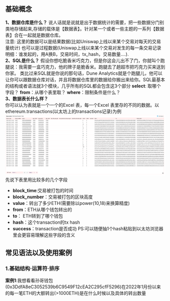 ## 基础概念
**1、数据仓库是什么？**
说人话就是说就是出于数据统计的需要，把一些数据分门别类地存储起来,存储的载体是【数据表】。针对某一个或者一些主题的一系列【数据表】合在一起就是数据仓库。  
注意:
这里的数据可以是结果数据(比如Uniswap上线以来某个交易对每天的交易量统计)
也可以是过程数据(Uniswap上线以来某个交易对发生的每一条交易记录明细：谁发起的，用A换B，交易时间，tx_hash，交易数量….).   
**2、SQL是什么？**
假设你想吃脆香米巧克力，但是你这会儿出不了门，你就叫个跑腿说：我需要一盒巧克力，他的牌子是脆香米。跑腿去了趟超市把巧克力买来送到你家。
类比过来SQL就是你说的那句话，Dune Analytics就是个跑腿儿，他可以让你可以跟数据仓库对话，并且将数据仓库里的数据给你搬出来给你。SQL最基本的结构或者语法就3个模块，几乎所有的SQL都会包含这3个部分
**select**: 取哪个字段？
**from**：从哪个表里取？
**where**：限制条件是什么？    
**3、数据表长什么样？**  
你可以认为表就是一个一个的Excel 表，每一个Excel 表里存的不同的数据。以ethereum.transactions(以太坊上的transactions记录)为例
![query-page](images/raw_data.png)
先说下表里用比较多的几个字段
- **block_time**:交易被打包的时间
- **block_number**：交易被打包的区块高度
- **value**：转出了多少ETH(需要除以power(10,18)来换算精度)
- **from**：ETH从哪个钱包转出的
- **to**： ETH转到了哪个钱包
- **hash**：这个transaction的tx hash
- **success**：transaction是否成功
PS:可以随便抽1个hash粘贴到以太坊浏览器里会更容易理解这些字段的含义


## 常见语法以及使用案例
### 1.基础结构·运算符·排序
**案例1**:我想看看孙哥钱包(0x3DdfA8eC3052539b6C9549F12cEA2C295cfF5296)在2022年1月份以来的每一笔ETH的大额转出(>1000ETH)是在什么时候以及具体的转出数量
